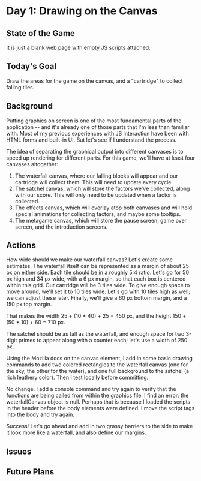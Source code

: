 # Day 1: Drawing on the Canvas

## State of the Game

It is just a blank web page with empty JS scripts attached.

## Today's Goal

Draw the areas for the game on the canvas, and a "cartridge" to collect falling tiles.

## Background

Putting graphics on screen is one of the most fundamental parts of the application -- and it's already one of those parts that I'm less than familiar with. Most of my previous experiences with JS interaction have been with HTML forms and built-in UI. But let's see if I understand the process.

The idea of separating the graphical output into different canvases is to speed up rendering for different parts. For this game, we'll have at least four canvases altogether:

1. The waterfall canvas, where our falling blocks will appear and our cartridge will collect them. This will need to update every cycle.
2. The satchel canvas, which will store the factors we've collected, along with our score. This will only need to be updated when a factor is collected.
3. The effects canvas, which will overlay atop both canvases and will hold special animations for collecting factors, and maybe some tooltips.
4. The metagame canvas, which will store the pause screen, game over screen, and the introduction screens.

## Actions

How wide should we make our waterfall canvas? Let's create some estimates. The waterfall itself can be represented as a margin of about 25 px on either side. Each tile should be in a roughly 5:4 ratio. Let's go for 50 px high and 34 px wide, with a 6 px margin, so that each box is centered within this grid. Our cartridge will be 3 tiles wide. To give enough space to move around, we'll set it to 10 tiles wide. Let's go with 10 tiles high as well; we can adjust these later. Finally, we'll give a 60 px bottom margin, and a 150 px top margin.

That makes the width 25 + (10 * 40) + 25 = 450 px, and the height 150 + (50 * 10) + 60 = 710 px.

The satchel should be as tall as the waterfall, and enough space for two 3-digit primes to appear along with a counter each; let's use a width of 250 px.

Using the Mozilla docs on the canvas element, I add in some basic drawing commands to add two colored rectangles to the waterfall canvas (one for the sky, the other for the water), and one full background to the satchel (a rich leathery color). Then I test locally before committing.

No change. I add a console command and try again to verify that the functions are being called from within the graphics file. I find an error: the waterfallCanvas object is null. Perhaps that is because I loaded the scripts in the header before the body elements were defined. I move the script tags into the body and try again.

Success! Let's go ahead and add in two grassy barriers to the side to make it look more like a waterfall, and also define our margins.

## Issues


## Future Plans

